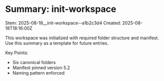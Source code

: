 # Summary: init-workspace

Stem: 2025-08-18__init-workspace--a1b2c3d4
Created: 2025-08-18T18:16:00Z

This workspace was initialized with required folder structure and manifest. Use this summary as a template for future entries.

Key Points:
- Six canonical folders
- Manifest pinned version 5.2
- Naming pattern enforced
